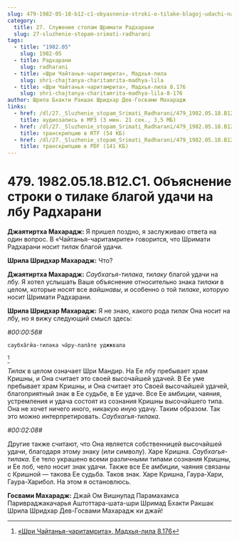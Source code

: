 ```yaml
---
slug: 479-1982-05-18-b12-c1-obyasnenie-stroki-o-tilake-blagoj-udachi-na-lbu-radharani
category:
  title: 27. Служение стопам Шримати Радхарани
  slug: 27-sluzhenie-stopam-srimati-radharani
tags:
  - title: "1982.05"
    slug: 1982-05
  - title: Радхарани
    slug: radharani
  - title: «Шри Чайтанья-чаритамрита», Мадхья-лила
    slug: shri-chajtanya-charitamrita-madhya-lila
  - title: «Шри Чайтанья-чаритамрита», Мадхья-лила 8.176
    slug: shri-chajtanya-charitamrita-madhya-lila-8-176
author: Шрила Бхакти Ракшак Шридхар Дев-Госвами Махарадж
links:
  - href: /dl/27._Sluzhenie_stopam_Srimati_Radharani/479_1982.05.18.B12.C1_SridharMj_Objasnenie_stroki_o_tilake_blagoj_udachi_na_lbu_Radharani.mp3
    title: аудиозапись в MP3 (3 мин. 21 сек., 3,5 МБ)
  - href: /dl/27._Sluzhenie_stopam_Srimati_Radharani/479_1982.05.18.B12.C1_SridharMj_Objasnenie_stroki_o_tilake_blagoj_udachi_na_lbu_Radharani.rtf
    title: транскрипцию в RTF (54 КБ)
  - href: /dl/27._Sluzhenie_stopam_Srimati_Radharani/479_1982.05.18.B12.C1_SridharMj_Objasnenie_stroki_o_tilake_blagoj_udachi_na_lbu_Radharani.pdf
    title: транскрипцию в PDF (141 КБ)
---
```


# 479. 1982.05.18.B12.C1. Объяснение строки о тилаке благой удачи на лбу Радхарани

**Джаятиртха Махарадж:** Я пришел поздно, я заслуживаю ответа на один вопрос. В «Чайтанья-чаритамрите» говорится, что Шримати Радхарани носит *тилак* благой удачи.

**Шрила Шридхар Махарадж:** Что?

**Джаятиртха Махарадж:** *Саубхагья-тилака*, *тилаку* благой удачи на лбу. Я хотел услышать Ваше объяснение относительно знака *тилаки* в целом, которые носят все *вайшнавы*, и особенно о той *тилаке*, которую носит Шримати Радхарани.

**Шрила Шридхар Махарадж:** Я не знаю, какого рода *тилак* Она носит на лбу, но я вижу следующий смысл здесь:

*#00:00:56#*

    саубха̄гйа-тилака ча̄ру-лала̄т̣е уджжвала
[^_ftn1]

*Тилак* в целом означает Шри Мандир. На Ее лбу пребывает храм Кришны, и Она считает это своей высочайшей удачей. В Ее уме пребывает храм Кришны, и Она считает это Своей высочайшей удачей, благоприятный знак в Ее судьбе, в Ее удаче. Все Ее амбиции, чаяния, устремления и удача состоят из сознания Кришны высочайшего типа. Она не хочет ничего иного, никакую иную удачу. Таким образом. Так это можно интерпретировать. *Саубхагья-тилака*.

*#00:02:08#*

Другие также считают, что Она является собственницей высочайшей удачи, благодаря этому знаку (или символу). Харе Кришна. *Саубхагья-тилака*. Ее тело украшено всеми различными типами сознания Кришны, и Ее лоб, чело носит знак удачи. Также все Ее амбиции, чаяния связаны с Кришной — такова Ее судьба. Таков знак. Харе Кришна, Гаура-Хари, Гаура-Харибол. На этом я остановлюсь.

**Госвами Махарадж:** Джай Ом Вишнупад Парамахамса Паривраджакачарья Аштоттара-шата-шри Шримад Бхакти Ракшак Шрила Шридхар Дев-Госвами Махарадж ки джай!



[^_ftn1]: [«Шри Чайтанья-чаритамрита», Мадхья-лила 8.176](../notes/shri-chajtanya-charitamrita-madhya-lila/shri-chajtanya-charitamrita-madhya-lila-8-176.md)
